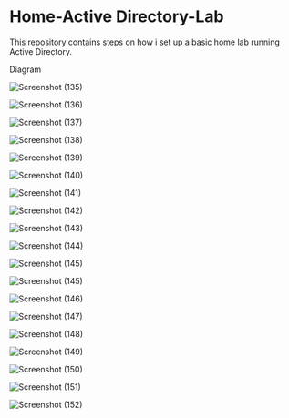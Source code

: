 # Home-Active Directory-Lab

This repository contains steps on how i set up a basic home lab running Active Directory.

Diagram

![Screenshot (135)](https://github.com/Kevin4Learning/Home-Active-Directory-Lab/assets/150920288/99d17591-0bf6-434a-8b26-52abbfaea665)

![Screenshot (136)](https://github.com/Kevin4Learning/Home-Active-Directory-Lab/assets/150920288/78588869-a4ef-406d-abf4-d099c9b06429)

![Screenshot (137)](https://github.com/Kevin4Learning/Home-Active-Directory-Lab/assets/150920288/7448cbf1-08d0-465e-8915-ace9c5a3ff81)

![Screenshot (138)](https://github.com/Kevin4Learning/Home-Active-Directory-Lab/assets/150920288/51eff4a6-8d71-4acb-b2d9-159b332d1096)

![Screenshot (139)](https://github.com/Kevin4Learning/Home-Active-Directory-Lab/assets/150920288/5f60c756-4a80-458e-9461-3c2530f8a5b8)

![Screenshot (140)](https://github.com/Kevin4Learning/Home-Active-Directory-Lab/assets/150920288/00a201c4-6a5a-4715-8e1b-b564faafdb68)

![Screenshot (141)](https://github.com/Kevin4Learning/Home-Active-Directory-Lab/assets/150920288/e5c5913b-3459-49e4-b849-27bb1862793d)

![Screenshot (142)](https://github.com/Kevin4Learning/Home-Active-Directory-Lab/assets/150920288/787ae95a-4dd4-4715-bcfc-af0faa187ec4)

![Screenshot (143)](https://github.com/Kevin4Learning/Home-Active-Directory-Lab/assets/150920288/24142f32-92e1-45a5-ba9d-c5bb8c58002d)

![Screenshot (144)](https://github.com/Kevin4Learning/Home-Active-Directory-Lab/assets/150920288/bf7de1de-0405-460f-b7d0-df81778b7a2d)

![Screenshot (145)](https://github.com/Kevin4Learning/Home-Active-Directory-Lab/assets/150920288/3eb35405-7fba-47f2-95b4-04f111a82a22)

![Screenshot (145)](https://github.com/Kevin4Learning/Home-Active-Directory-Lab/assets/150920288/ec799604-4286-48e6-86cb-185772dafe79)

![Screenshot (146)](https://github.com/Kevin4Learning/Home-Active-Directory-Lab/assets/150920288/5bb3c42b-2b51-4417-9a1e-8187c09d684b)

![Screenshot (147)](https://github.com/Kevin4Learning/Home-Active-Directory-Lab/assets/150920288/f1434394-c40a-4c07-ba08-30b38ea17d1d)

![Screenshot (148)](https://github.com/Kevin4Learning/Home-Active-Directory-Lab/assets/150920288/f5be802d-46ae-4fb4-9934-b7cbb1886dd0)

![Screenshot (149)](https://github.com/Kevin4Learning/Home-Active-Directory-Lab/assets/150920288/b945d0b5-75da-42fb-be07-fbb2297dbb34)

![Screenshot (150)](https://github.com/Kevin4Learning/Home-Active-Directory-Lab/assets/150920288/cc1ce7cd-a7f8-49b7-8a4b-47ff582d7d69)

![Screenshot (151)](https://github.com/Kevin4Learning/Home-Active-Directory-Lab/assets/150920288/6a41fdb6-d2ae-4320-8c01-95a2afac8d2a)

![Screenshot (152)](https://github.com/Kevin4Learning/Home-Active-Directory-Lab/assets/150920288/00a55625-f334-48ac-b24d-7244fb21a919)


 
